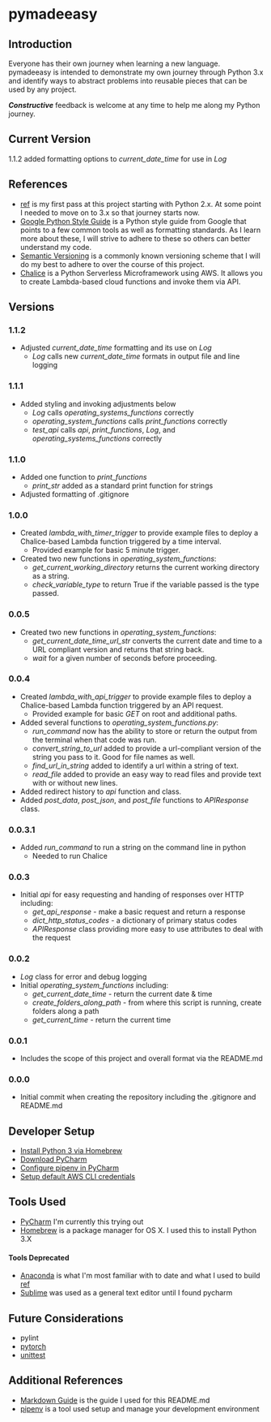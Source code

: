# pymadeeasy
## Introduction
Everyone has their own journey when learning a new language. pymadeeasy is intended to demonstrate my own journey through Python 3.x and identify ways to abstract problems into reusable pieces that can be used by any project.

***Constructive*** feedback is welcome at any time to help me along my Python journey.

## Current Version
1.1.2 added formatting options to _current_date_time_ for use in _Log_

## References
- [ref](https://github.com/zach-oliver/ref) is my first pass at this project starting with Python 2.x. At some point I needed to move on to 3.x so that journey starts now.
- [Google Python Style Guide](https://google.github.io/styleguide/pyguide.html) is a Python style guide from Google that points to a few common tools as well as formatting standards. As I learn more about these, I will strive to adhere to these so others can better understand my code.
- [Semantic Versioning](https://semver.org/) is a commonly known versioning scheme that I will do my best to adhere to over the course of this project.
- [Chalice](https://github.com/aws/chalice) is a Python Serverless Microframework using AWS. It allows you to create Lambda-based cloud functions and invoke them via API.

## Versions
### 1.1.2
- Adjusted _current_date_time_ formatting and its use on _Log_
    - _Log_ calls new _current_date_time_ formats in output file and line logging

### 1.1.1
- Added styling and invoking adjustments below
    - _Log_ calls _operating_systems_functions_ correctly
    - _operating_system_functions_ calls _print_functions_ correctly
    - _test_api_ calls _api_, _print_functions_, _Log_, and _operating_systems_functions_ correctly

### 1.1.0
- Added one function to _print_functions_
    - _print_str_ added as a standard print function for strings
- Adjusted formatting of .gitignore

### 1.0.0
- Created _lambda_with_timer_trigger_ to provide example files to deploy a Chalice-based Lambda function triggered by a time interval.
    - Provided example for basic 5 minute trigger.
- Created two new functions in _operating_system_functions_:
    - _get_current_working_directory_ returns the current working directory as a string.
    - _check_variable_type_ to return True if the variable passed is the type passed.

### 0.0.5
- Created two new functions in _operating_system_functions_:
    - _get_current_date_time_url_str_ converts the current date and time to a URL compliant version and returns that string back.
    - _wait_ for a given number of seconds before proceeding.

### 0.0.4
- Created _lambda_with_api_trigger_ to provide example files to deploy a Chalice-based Lambda function triggered by an API request.
    - Provided example for basic _GET_ on root and additional paths.
- Added several functions to _operating_system_functions.py_:
    - _run_command_ now has the ability to store or return the output from the terminal when that code was run.
    - _convert_string_to_url_ added to provide a url-compliant version of the string you pass to it. Good for file names as well.
    - _find_url_in_string_ added to identify a url within a string of text.
    - _read_file_ added to provide an easy way to read files and provide text with or without new lines.
- Added redirect history to _api_ function and class.
- Added _post_data_, _post_json_, and _post_file_ functions to _APIResponse_ class.

### 0.0.3.1
- Added _run_command_ to run a string on the command line in python
    - Needed to run Chalice

### 0.0.3
- Initial _api_ for easy requesting and handing of responses over HTTP including:
    - _get_api_response_ - make a basic request and return a response
    - _dict_http_status_codes_ - a dictionary of primary status codes
    - _APIResponse_ class providing more easy to use attributes to deal with the request

### 0.0.2
- _Log_ class for error and debug logging
- Initial _operating_system_functions_ including:
    - _get_current_date_time_ - return the current date & time
    - _create_folders_along_path_ - from where this script is running, create folders along a path
    - _get_current_time_ - return the current time

### 0.0.1
- Includes the scope of this project and overall format via the README.md

### 0.0.0
 - Initial commit when creating the repository including the .gitignore and README.md

## Developer Setup
- [Install Python 3 via Homebrew](https://wsvincent.com/install-python3-mac/)
- [Download PyCharm](https://www.jetbrains.com/pycharm/promo/anaconda/)
- [Configure pipenv in PyCharm](https://www.jetbrains.com/help/pycharm/pipenv.html)
- [Setup default AWS CLI credentials](https://boto3.amazonaws.com/v1/documentation/api/latest/guide/configuration.html#aws-config-file)

## Tools Used
- [PyCharm](https://www.jetbrains.com/pycharm/promo/anaconda/) I'm currently this trying out
- [Homebrew](https://brew.sh/) is a package manager for OS X. I used this to install Python 3.X

#### Tools Deprecated
- [Anaconda](https://www.anaconda.com/distribution/) is what I'm most familiar with to date and what I used to build [ref](https://github.com/zach-oliver/ref)
- [Sublime](https://www.sublimetext.com/) was used as a general text editor until I found pycharm

## Future Considerations
- pylint
- [pytorch](https://pytorch.org/get-started/locally/)
- [unittest](https://docs.python.org/3/library/unittest.html)

## Additional References
- [Markdown Guide](https://www.markdownguide.org/basic-syntax) is the guide I used for this README.md
- [pipenv](https://pipenv.readthedocs.io/en/latest/) is a tool used setup and manage your development environment

